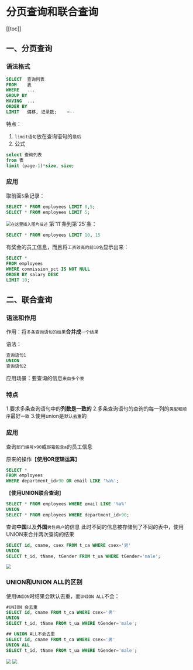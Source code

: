# 分页查询和联合查询

[[toc]]
## 一、分页查询
### 语法格式
```sql
SELECT 	查询列表
FROM 	表
WHERE	...
GROUP BY 
HAVING	...
ORDER BY
LIMIT 	偏移, 记录数;	<--
```
特点：
1. `limit语句`放在查询语句的`最后`
2. 公式
```sql
select 查询列表
from 表
limit (page-1)*size, size;
```
### 应用
取前面`5`条记录：
```sql
SELECT * FROM employees LIMIT 0,5;
SELECT * FROM employees LIMIT 5;
```
<img src="https://codereaper-image-bed.oss-cn-shenzhen.aliyuncs.com/img/c9da1561470a4961a2f84bb126d93cc2.png" alt="在这里插入图片描述" style="zoom:80%;" />
第`11`条到第`25`条：

```sql
SELECT * FROM employees LIMIT 10, 15
```
有奖金的员工信息，而且将`工资较高的前10名`显示出来：
```sql
SELECT * 
FROM employees 
WHERE commission_pct IS NOT NULL
ORDER BY salary DESC
LIMIT 10;
```
## 二、联合查询
### 语法和作用
作用：将`多条查询语句的结果`**合并成**`一个结果`

语法：
```sql
查询语句1
UNION
查询语句2
```

应用场景：要查询的信息`来自多个表`

### 特点
1.要求多条查询语句中的**列数是一致的**
2.多条查询语句的查询的每一列的`类型和顺序`最好`一致`
3.使用union是`默认去重`的

### 应用
查询`部门编号>90`或`邮箱包含a`的员工信息

原来的操作【**使用OR逻辑运算**】
```sql
SELECT *
FROM employees
WHERE department_id>90 OR email LIKE '%a%';
```

【**使用UNION联合查询**】
```sql
SELECT * FROM employees WHERE email LIKE '%a%'
UNION
SELECT * FROM employees WHERE department_id>90;
```

查询**中国**以及**外国**`男性用户`的信息
此时不同的信息被存储到了不同的表中，使用UNION来合并两次查询的结果
```sql
SELECT id, cname, csex FROM t_ca WHERE csex='男'
UNION
SELECT t_id, tName, tGender FROM t_ua WHERE tGender='male';
```

<img src="https://codereaper-image-bed.oss-cn-shenzhen.aliyuncs.com/img/f0274b807a0a40d883f6e62fd6106444.png" style="zoom:80%;" />

### UNION和UNION ALL的区别
使用`UNION`时结果会默认去重，而`UNION ALL`不会：

```sql
#UNION 会去重
SELECT id, cname FROM t_ca WHERE csex='男'
UNION
SELECT t_id, tName FROM t_ua WHERE tGender='male';

## UNION ALL不会去重
SELECT id, cname FROM t_ca WHERE csex='男'
UNION ALL
SELECT t_id, tName FROM t_ua WHERE tGender='male';
```

<img src="https://codereaper-image-bed.oss-cn-shenzhen.aliyuncs.com/img/f11dc0ac5a464ac790d368dea5e2ab0e.png" style="zoom:80%;" />



<img src="https://codereaper-image-bed.oss-cn-shenzhen.aliyuncs.com/img/0ff38b287af5404f88dc9d9bdb8eb635.png" style="zoom:80%;" />
